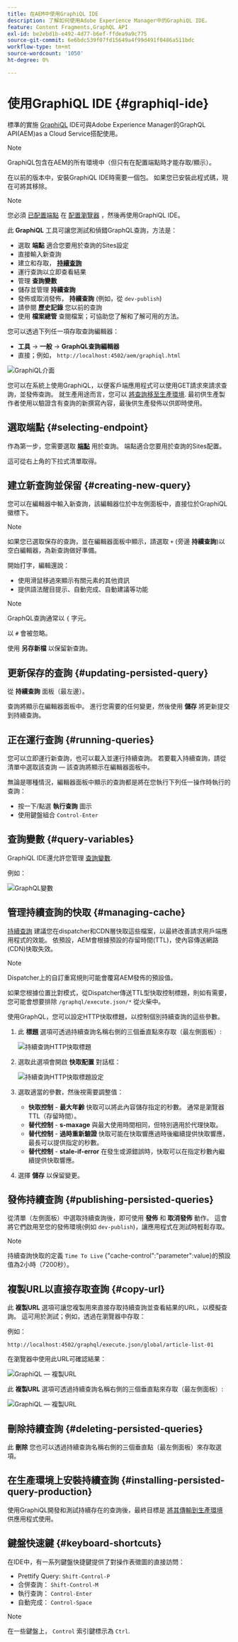 ```yaml
---
title: 在AEM中使用GraphiQL IDE
description: 了解如何使用Adobe Experience Manager中的GraphiQL IDE。
feature: Content Fragments,GraphQL API
exl-id: be2ebd1b-e492-4d77-b6ef-ffdea9a9c775
source-git-commit: 6e6bdc539f07fd15649a4f99d491f0486a511bdc
workflow-type: tm+mt
source-wordcount: '1050'
ht-degree: 0%

---
```


# 使用GraphiQL IDE {#graphiql-ide}

標準的實施 [GraphiQL](https://graphql.org/learn/serving-over-http/#graphiql) IDE可與Adobe Experience Manager的GraphQL API(AEM)as a Cloud Service搭配使用。

>[!NOTE]
>
>GraphiQL包含在AEM的所有環境中（但只有在配置端點時才能存取/顯示）。
>
>在以前的版本中，安裝GraphiQL IDE時需要一個包。 如果您已安裝此程式碼，現在可將其移除。

>[!NOTE]
>您必須 [已配置端點](/help/headless/graphql-api/graphql-endpoint.md) 在 [配置瀏覽器](/help/sites-cloud/administering/content-fragments/content-fragments-configuration-browser.md) ，然後再使用GraphiQL IDE。


此 **GraphiQL** 工具可讓您測試和偵錯GraphQL查詢，方法是：
* 選取 **端點** 適合您要用於查詢的Sites設定
* 直接輸入新查詢
* 建立和存取， **[持續查詢](/help/headless/graphql-api/persisted-queries.md)**
* 運行查詢以立即查看結果
* 管理 **查詢變數**
* 儲存並管理 **持續查詢**
* 發佈或取消發佈， **持續查詢** (例如，從 `dev-publish`)
* 請參閱 **歷史記錄** 您以前的查詢
* 使用 **檔案總管** 查閱檔案；可協助您了解和了解可用的方法。

您可以透過下列任一項存取查詢編輯器：

* **工具** -> **一般** -> **GraphQL查詢編輯器**
* 直接；例如， `http://localhost:4502/aem/graphiql.html`

![GraphiQL介面](assets/cfm-graphiql-interface.png "GraphiQL介面")

您可以在系統上使用GraphiQL，以便客戶端應用程式可以使用GET請求來請求查詢，並發佈查詢。 就生產用途而言，您可以 [將查詢移至生產環境](/help/headless/graphql-api/persisted-queries.md#transfer-persisted-query-production). 最初供生產製作者使用以驗證含有查詢的新撰寫內容，最後供生產發佈以供即時使用。

## 選取端點 {#selecting-endpoint}

作為第一步，您需要選取 **[端點](/help/headless/graphql-api/graphql-endpoint.md)** 用於查詢。 端點適合您要用於查詢的Sites配置。

這可從右上角的下拉式清單取得。

## 建立新查詢並保留 {#creating-new-query}

您可以在編輯器中輸入新查詢，該編輯器位於中左側面板中，直接位於GraphiQL徽標下。

>[!NOTE]
>
>如果您已選取保存的查詢，並在編輯器面板中顯示，請選取 `+` (旁邊 **持續查詢**)以空白編輯器，為新查詢做好準備。

開始打字，編輯還說：

* 使用滑鼠移過來顯示有關元素的其他資訊
* 提供語法醒目提示、自動完成、自動建議等功能

>[!NOTE]
>
>GraphQL查詢通常以 `{` 字元。
>
>以 `#` 會被忽略。

使用 **另存新檔** 以保留新查詢。

## 更新保存的查詢 {#updating-persisted-query}

從 **持續查詢** 面板（最左邊）。

查詢將顯示在編輯器面板中。 進行您需要的任何變更，然後使用 **儲存** 將更新提交到持續查詢。

## 正在運行查詢 {#running-queries}

您可以立即運行新查詢，也可以載入並運行持續查詢。 若要載入持續查詢，請從清單中選取該查詢 — 該查詢將顯示在編輯器面板中。

無論是哪種情況，編輯器面板中顯示的查詢都是將在您執行下列任一操作時執行的查詢：

* 按一下/點選 **執行查詢** 圖示
* 使用鍵盤組合 `Control-Enter`

## 查詢變數 {#query-variables}

<!-- more details needed here? -->

GraphiQL IDE還允許您管理 [查詢變數](/help/headless/graphql-api/content-fragments.md#graphql-variables).

例如：

![GraphQL變數](assets/cfm-graphqlapi-03.png "GraphQL變數")

## 管理持續查詢的快取 {#managing-cache}

[持續查詢](/help/headless/graphql-api/persisted-queries.md) 建議您在dispatcher和CDN層快取這些檔案，以最終改善請求用戶端應用程式的效能。 依預設，AEM會根據預設的存留時間(TTL)，使內容傳送網路(CDN)快取失效。

>[!NOTE]
>
>Dispatcher上的自訂重寫規則可能會覆寫AEM發佈的預設值。
>
>如果您根據位置比對模式，從Dispatcher傳送TTL型快取控制標題，則如有需要，您可能會想要排除 `/graphql/execute.json/*` 從火柴中。

使用GraphQL，您可以設定HTTP快取標題，以控制個別持續查詢的這些參數。

1. 此 **標題** 選項可透過持續查詢名稱右側的三個垂直點來存取（最左側面板）:

   ![持續查詢HTTP快取標題](assets/cfm-graphqlapi-headers-01.png "持續查詢HTTP快取標題")

1. 選取此選項會開啟 **快取配置** 對話框：

   ![持續查詢HTTP快取標題設定](assets/cfm-graphqlapi-headers-02.png "持續查詢HTTP快取標題設定")

1. 選取適當的參數，然後視需要調整值：

   * **快取控制** - **最大年齡**
快取可以將此內容儲存指定的秒數。 通常是瀏覽器TTL（存留時間）。
   * **替代控制** - **s-maxage**
與最大使用時間相同，但特別適用於代理快取。
   * **替代控制** - **過時重新驗證**
快取可能在快取響應過時後繼續提供快取響應，最長可以提供指定的秒數。
   * **替代控制** - **stale-if-error**
在發生或源錯誤時，快取可以在指定秒數內繼續提供快取響應。

1. 選擇 **儲存** 以保留變更。

## 發佈持續查詢 {#publishing-persisted-queries}

從清單（左側面板）中選取持續查詢後，即可使用 **發佈** 和 **取消發佈** 動作。 這會將它們啟用至您的發佈環境(例如 `dev-publish`)，讓應用程式在測試時輕鬆存取。

>[!NOTE]
>
>持續查詢快取的定義 `Time To Live` {&quot;cache-control&quot;:&quot;parameter&quot;:value}的預設值為2小時（7200秒）。

## 複製URL以直接存取查詢 {#copy-url}

此 **複製URL** 選項可讓您複製用來直接存取持續查詢並查看結果的URL，以模擬查詢。 這可用於測試；例如，透過在瀏覽器中存取：

<!--
  >[!NOTE]
  >
  >The URL will need [encoding before using programmatically](/help/headless/graphql-api/persisted-queries.md#encoding-query-url).
  >
  >The target environment might need adjusting, depending on your requirements.
-->

例如：

`http://localhost:4502/graphql/execute.json/global/article-list-01`

在瀏覽器中使用此URL可確認結果：

![GraphiQL — 複製URL](assets/cfm-graphiql-copy-url.png "GraphiQL — 複製URL")

此 **複製URL** 選項可透過持續查詢名稱右側的三個垂直點來存取（最左側面板）:

![GraphiQL — 複製URL](assets/cfm-graphiql-persisted-query-options.png "GraphiQL — 複製URL")

## 刪除持續查詢 {#deleting-persisted-queries}

此 **刪除** 您也可以透過持續查詢名稱右側的三個垂直點（最左側面板）來存取選項。

<!-- what happens if you try to delete something that is still published? -->


## 在生產環境上安裝持續查詢 {#installing-persisted-query-production}

使用GraphiQL開發和測試持續存在的查詢後，最終目標是 [將其傳輸到生產環境](/help/headless/graphql-api/persisted-queries.md#transfer-persisted-query-production) 供應用程式使用。

## 鍵盤快速鍵 {#keyboard-shortcuts}

在IDE中，有一系列鍵盤快捷鍵提供了對操作表徵圖的直接訪問：

* Prettify Query:  `Shift-Control-P`
* 合併查詢：  `Shift-Control-M`
* 執行查詢：  `Control-Enter`
* 自動完成：  `Control-Space`

>[!NOTE]
>
>在一些鍵盤上， `Control` 索引鍵標示為 `Ctrl`.
